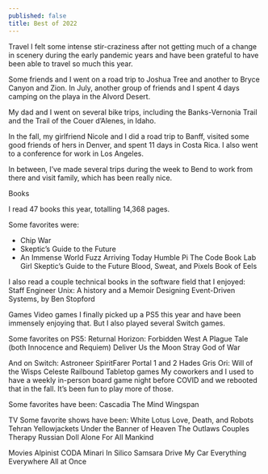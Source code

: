 ```yaml
---
published: false
title: Best of 2022
---
```

Travel
I felt some intense stir-craziness after not getting much of a change in scenery during the early pandemic years and have been grateful to have been able to travel so much this year.

Some friends and I went on a road trip to Joshua Tree and another to Bryce Canyon and Zion. In July, another group of friends and I spent 4 days camping on the playa in the Alvord Desert. 

My dad and I went on several bike trips, including the Banks-Vernonia Trail and the Trail of the Couer d’Alenes, in Idaho.

In the fall, my girlfriend Nicole and I did a road trip to Banff, visited some good friends of hers in Denver, and spent 11 days in Costa Rica. I also went to a conference for work in Los Angeles. 

In between, I’ve made several trips during the week to Bend to work from there and visit family, which has been really nice.

Books

I read 47 books this year, totalling 14,368 pages.

Some favorites were:
* Chip War
* Skeptic’s Guide to the Future
* An Immense World
Fuzz
Arriving Today
Humble Pi
The Code Book
Lab Girl
Skeptic’s Guide to the Future
Blood, Sweat, and Pixels
Book of Eels

I also read a couple technical books in the software field that I enjoyed:
Staff Engineer
Unix: A history and a Memoir
Designing Event-Driven Systems, by Ben Stopford

Games
Video games
I finally picked up a PS5 this year and have been immensely enjoying that. But I also played several Switch games.

Some favorites on PS5:
Returnal
Horizon: Forbidden West
A Plague Tale (both Innocence and Requiem)
Deliver Us the Moon
Stray
God of War

And on Switch:
Astroneer
SpiritFarer
Portal 1 and 2
Hades
Gris
Ori: Will of the Wisps
Celeste
Railbound
Tabletop games
My coworkers and I used to have a weekly in-person board game night before COVID and we rebooted that in the fall. It’s been fun to play more of those.

Some favorites have been:
Cascadia
The Mind
Wingspan

TV
Some favorite shows have been:
White Lotus
Love, Death, and Robots
Tehran
Yellowjackets
Under the Banner of Heaven
The Outlaws
Couples Therapy
Russian Doll
Alone
For All Mankind

Movies
Alpinist
CODA
Minari
In Silico
Samsara
Drive My Car
Everything Everywhere All at Once

